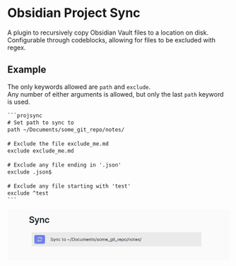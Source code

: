 # Obsidian Project Sync

A plugin to recursively copy Obsidian Vault files to a location on disk.  
Configurable through codeblocks, allowing for files to be excluded with regex.

## Example

The only keywords allowed are `path` and `exclude`.  
Any number of either arguments is allowed, but only the last `path` keyword is used.

~~~~
```projsync
# Set path to sync to
path ~/Documents/some_git_repo/notes/

# Exclude the file exclude_me.md
exclude exclude_me.md

# Exclude any file ending in '.json'
exclude .json$

# Exclude any file starting with 'test'
exclude ^test
```
~~~~

![Result](img/example.png)